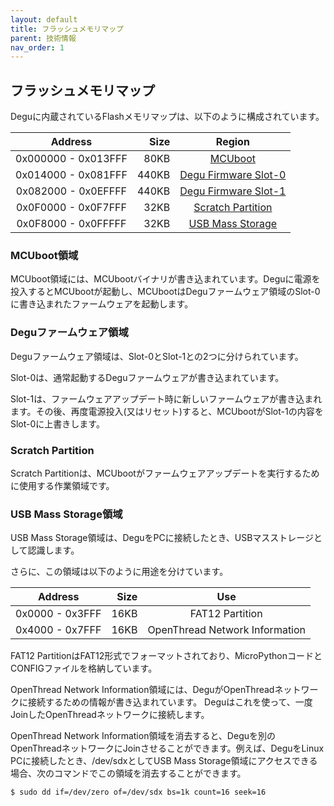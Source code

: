 ```yaml
---
layout: default
title: フラッシュメモリマップ
parent: 技術情報
nav_order: 1
---
```

## フラッシュメモリマップ

Deguに内蔵されているFlashメモリマップは、以下のように構成されています。

| Address             | Size  | Region                                         |
|:-------------------:|------:|:----------------------------------------------:|
| 0x000000 - 0x013FFF |  80KB | [MCUboot](#region_mcuboot)                     | 
| 0x014000 - 0x081FFF | 440KB | [Degu Firmware Slot-0](#region_degu_firmware)  |
| 0x082000 - 0x0EFFFF | 440KB | [Degu Firmware Slot-1](#region_degu_firmware)  |
| 0x0F0000 - 0x0F7FFF |  32KB | [Scratch Partition](#region_scratch_partition) |
| 0x0F8000 - 0x0FFFFF |  32KB | [USB Mass Storage](#region_usb_mass_storage)   |

### <a name="region_mcuboot">MCUboot領域</a>

MCUboot領域には、MCUbootバイナリが書き込まれています。Deguに電源を投入するとMCUbootが起動し、MCUbootはDeguファームウェア領域のSlot-0に書き込まれたファームウェアを起動します。

### <a name="region_degu_firmware">Deguファームウェア領域</a>

Deguファームウェア領域は、Slot-0とSlot-1との2つに分けられています。

Slot-0は、通常起動するDeguファームウェアが書き込まれています。

Slot-1は、ファームウェアアップデート時に新しいファームウェアが書き込まれます。その後、再度電源投入(又はリセット)すると、MCUbootがSlot-1の内容をSlot-0に上書きします。

### <a name="region_scratch_partition">Scratch Partition</a>

Scratch Partitionは、MCUbootがファームウェアアップデートを実行するために使用する作業領域です。

### <a name="region_usb_mass_storage">USB Mass Storage領域</a>

USB Mass Storage領域は、DeguをPCに接続したとき、USBマスストレージとして認識します。

さらに、この領域は以下のように用途を分けています。

| Address         | Size | Use                            |
|:---------------:|-----:|:------------------------------:|
| 0x0000 - 0x3FFF | 16KB |         FAT12 Partition        |
| 0x4000 - 0x7FFF | 16KB | OpenThread Network Information |

FAT12 PartitionはFAT12形式でフォーマットされており、MicroPythonコードとCONFIGファイルを格納しています。

OpenThread Network Information領域には、DeguがOpenThreadネットワークに接続するための情報が書き込まれています。
Deguはこれを使って、一度JoinしたOpenThreadネットワークに接続します。

OpenThread Network Information領域を消去すると、Deguを別のOpenThreadネットワークにJoinさせることができます。例えば、DeguをLinux PCに接続したとき、/dev/sdxとしてUSB Mass Storage領域にアクセスできる場合、次のコマンドでこの領域を消去することができます。

```
$ sudo dd if=/dev/zero of=/dev/sdx bs=1k count=16 seek=16
```
